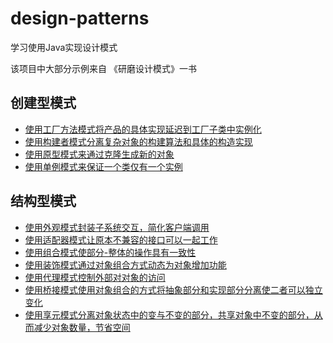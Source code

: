# design-patterns
学习使用Java实现设计模式

该项目中大部分示例来自 《研磨设计模式》一书

## 创建型模式

- [使用工厂方法模式将产品的具体实现延迟到工厂子类中实例化](./factory-method)
- [使用构建者模式分离复杂对象的构建算法和具体的构造实现](./builder)
- [使用原型模式来通过克隆生成新的对象](./prototype)
- [使用单例模式来保证一个类仅有一个实例](./singleton)

## 结构型模式

- [使用外观模式封装子系统交互，简化客户端调用](./facade)
- [使用适配器模式让原本不兼容的接口可以一起工作](./adapter)
- [使用组合模式使部分-整体的操作具有一致性](./composite)
- [使用装饰模式通过对象组合方式动态为对象增加功能](./decorator)
- [使用代理模式控制外部对对象的访问](./proxy)
- [使用桥接模式使用对象组合的方式将抽象部分和实现部分分离使二者可以独立变化](./bridge)
- [使用享元模式分离对象状态中的变与不变的部分，共享对象中不变的部分，从而减少对象数量，节省空间](./flyweight)
